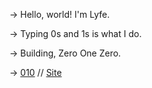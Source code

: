 → Hello, world! I'm Lyfe.

→ Typing 0s and 1s is what I do.

→ Building, Zero One Zero.

→ [010](https://twitter.com/010engine) // [Site](https//lyfe.fyi)
